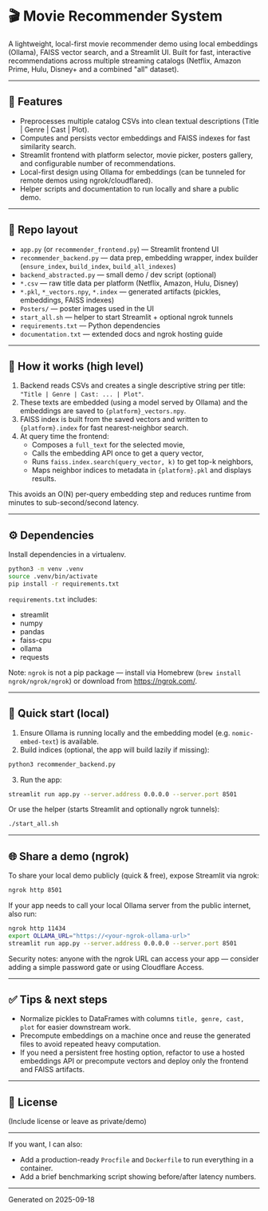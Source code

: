 # 🎬 Movie Recommender System

A lightweight, local-first movie recommender demo using local embeddings (Ollama), FAISS vector search, and a Streamlit UI. Built for fast, interactive recommendations across multiple streaming catalogs (Netflix, Amazon Prime, Hulu, Disney+ and a combined "all" dataset).

---

## 🚀 Features

- Preprocesses multiple catalog CSVs into clean textual descriptions (Title | Genre | Cast | Plot).
- Computes and persists vector embeddings and FAISS indexes for fast similarity search.
- Streamlit frontend with platform selector, movie picker, posters gallery, and configurable number of recommendations.
- Local-first design using Ollama for embeddings (can be tunneled for remote demos using ngrok/cloudflared).
- Helper scripts and documentation to run locally and share a public demo.

---

## 📁 Repo layout

- `app.py` (or `recommender_frontend.py`) — Streamlit frontend UI
- `recommender_backend.py` — data prep, embedding wrapper, index builder (`ensure_index`, `build_index`, `build_all_indexes`)
- `backend_abstracted.py` — small demo / dev script (optional)
- `*.csv` — raw title data per platform (Netflix, Amazon, Hulu, Disney)
- `*.pkl`, `*_vectors.npy`, `*.index` — generated artifacts (pickles, embeddings, FAISS indexes)
- `Posters/` — poster images used in the UI
- `start_all.sh` — helper to start Streamlit + optional ngrok tunnels
- `requirements.txt` — Python dependencies
- `documentation.txt` — extended docs and ngrok hosting guide

---

## 🧠 How it works (high level)

1. Backend reads CSVs and creates a single descriptive string per title: `"Title | Genre | Cast: ... | Plot"`.
2. These texts are embedded (using a model served by Ollama) and the embeddings are saved to `{platform}_vectors.npy`.
3. FAISS index is built from the saved vectors and written to `{platform}.index` for fast nearest-neighbor search.
4. At query time the frontend:
   - Composes a `full_text` for the selected movie,
   - Calls the embedding API once to get a query vector,
   - Runs `faiss.index.search(query_vector, k)` to get top-k neighbors,
   - Maps neighbor indices to metadata in `{platform}.pkl` and displays results.

This avoids an O(N) per-query embedding step and reduces runtime from minutes to sub-second/second latency.

---

## ⚙️ Dependencies

Install dependencies in a virtualenv.

```bash
python3 -m venv .venv
source .venv/bin/activate
pip install -r requirements.txt
```

`requirements.txt` includes:
- streamlit
- numpy
- pandas
- faiss-cpu
- ollama
- requests

Note: `ngrok` is not a pip package — install via Homebrew (`brew install ngrok/ngrok/ngrok`) or download from https://ngrok.com/.

---

## 🧩 Quick start (local)

1. Ensure Ollama is running locally and the embedding model (e.g. `nomic-embed-text`) is available.
2. Build indices (optional, the app will build lazily if missing):

```bash
python3 recommender_backend.py
```

3. Run the app:

```bash
streamlit run app.py --server.address 0.0.0.0 --server.port 8501
```

Or use the helper (starts Streamlit and optionally ngrok tunnels):

```bash
./start_all.sh
```

---

## 🌐 Share a demo (ngrok)

To share your local demo publicly (quick & free), expose Streamlit via ngrok:

```bash
ngrok http 8501
```

If your app needs to call your local Ollama server from the public internet, also run:

```bash
ngrok http 11434
export OLLAMA_URL="https://<your-ngrok-ollama-url>"
streamlit run app.py --server.address 0.0.0.0 --server.port 8501
```

Security notes: anyone with the ngrok URL can access your app — consider adding a simple password gate or using Cloudflare Access.

---

## ✅ Tips & next steps

- Normalize pickles to DataFrames with columns `title, genre, cast, plot` for easier downstream work.
- Precompute embeddings on a machine once and reuse the generated files to avoid repeated heavy computation.
- If you need a persistent free hosting option, refactor to use a hosted embeddings API or precompute vectors and deploy only the frontend and FAISS artifacts.

---

## 🧾 License

(Include license or leave as private/demo)

---

If you want, I can also:
- Add a production-ready `Procfile` and `Dockerfile` to run everything in a container.
- Add a brief benchmarking script showing before/after latency numbers.

***
Generated on 2025-09-18
